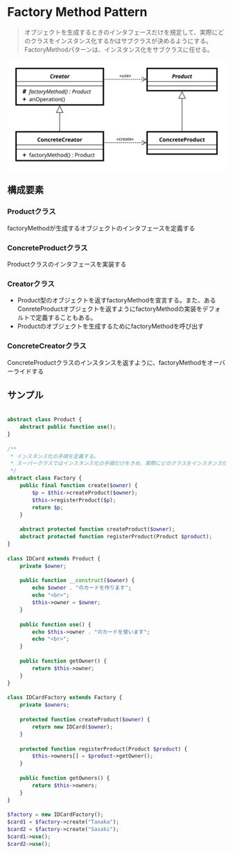 # Factory Method Pattern

> オブジェクトを生成するときのインタフェースだけを規定して、実際にどのクラスをインスタンス化するかはサブクラスが決めるようにする。FactoryMethodパターンは、インスタンス化をサブクラスに任せる。

![factory-method](./img/Factory_Method_UML_class_diagram.svg)

## 構成要素

### Productクラス

factoryMethodが生成するオブジェクトのインタフェースを定義する

### ConcreteProductクラス

Productクラスのインタフェースを実装する

### Creatorクラス

- Product型のオブジェクトを返すfactoryMethodを宣言する。また、あるConreteProductオブジェクトを返すようにfactoryMethodの実装をデフォルトで定義することもある。
- Productのオブジェクトを生成するためにfactoryMethodを呼び出す

### ConcreteCreatorクラス

ConcreteProductクラスのインスタンスを返すように、factoryMethodをオーバーライドする

## サンプル

```php

abstract class Product {
    abstract public function use();
}

/**
 * インスタンス化の手順を定義する。
 * スーパークラスではインスタンス化の手順だけをきめ、実際にどのクラスをインスタンス化するかはサブクラスに任せる
 */
abstract class Factory {
    public final function create($owner) {
        $p = $this->createProduct($owner);
        $this->registerProduct($p);
        return $p;
    }

    abstract protected function createProduct($owner);
    abstract protected function registerProduct(Product $product);
}

class IDCard extends Product {
    private $owner;

    public function __construct($owner) {
        echo $owner . "のカードを作ります";
        echo "<br>";
        $this->owner = $owner;
    }

    public function use() {
        echo $this->owner . "のカードを使います";
        echo "<br>";
    }

    public function getOwner() {
        return $this->owner;
    }
}

class IDCardFactory extends Factory {
    private $owners;

    protected function createProduct($owner) {
        return new IDCard($owner);
    }

    protected function registerProduct(Product $product) {
        $this->owners[] = $product->getOwner();
    }

    public function getOwners() {
        return $this->owners;
    }
}

$factory = new IDCardFactory();
$card1 = $factory->create("Tanaka");
$card2 = $factory->create("Sasaki");
$card1->use();
$card2->use();
```